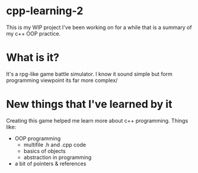 # cpp-learning-2
This is my WIP project I've been working on for a while that is a summary of my c++ OOP practice.
# What is it?
It's a rpg-like game battle simulator. I know it sound simple but form programming viewpoint its far more complex/ 
# New things that I've learned by it
Creating this game helped me learn more about c++ programming. Things like:
- OOP programming
  - multifile .h and .cpp code
  - basics of objects
  - abstraction in programming
- a bit of pointers & references
